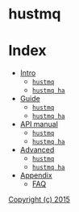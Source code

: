 hustmq
==

Index
==

* [Intro](intro/index.md)
    * [`hustmq`](intro/hustmq.md)
    * [`hustmq ha`](intro/ha.md)
* [Guide](guide/index.md)
    * [`hustmq`](guide/hustmq.md)
    * [`hustmq ha`](guide/ha.md)
* [API manual](api/index.md)
    * [`hustmq`](api/hustmq.md)
    * [`hustmq ha`](api/ha.md)
* [Advanced](advanced/index.md)
    * [`hustmq`](advanced/hustmq/index.md)
    * [`hustmq ha`](advanced/ha/index.md)
* [Appendix](appendix/index.md)
    * [FAQ](appendix/faq.md)

[Copyright (c) 2015](https://opensource.org/licenses/MIT)